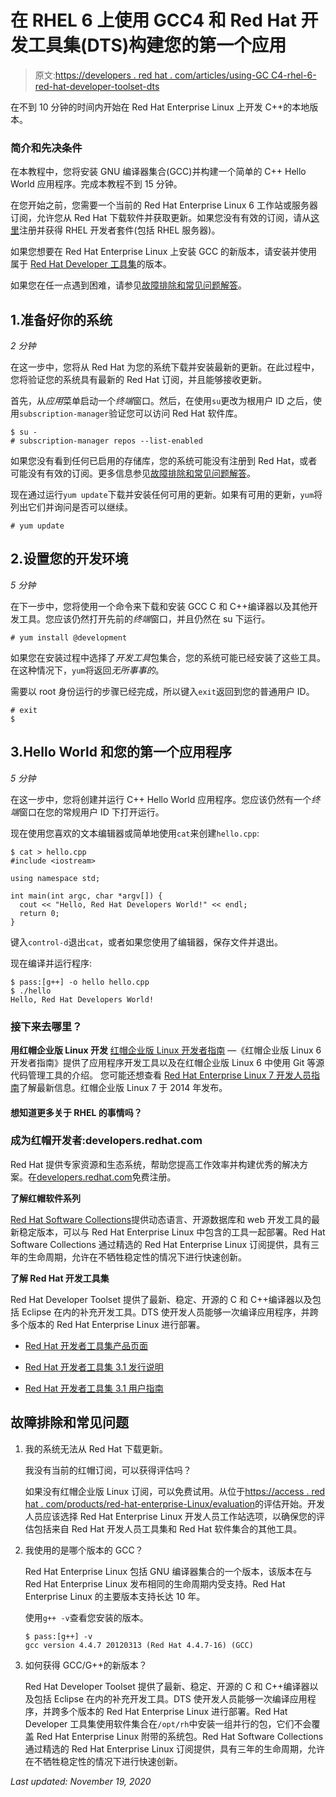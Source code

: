 # 在 RHEL 6 上使用 GCC4 和 Red Hat 开发工具集(DTS)构建您的第一个应用

> 原文:[https://developers . red hat . com/articles/using-GC C4-rhel-6-red-hat-developer-toolset-dts](https://developers.redhat.com/articles/using-gcc4-rhel-6-red-hat-developer-toolset-dts)

在不到 10 分钟的时间内开始在 Red Hat Enterprise Linux 上开发 C++的本地版本。

### 简介和先决条件

在本教程中，您将安装 GNU 编译器集合(GCC)并构建一个简单的 C++ Hello World 应用程序。完成本教程不到 15 分钟。

在您开始之前，您需要一个当前的 Red Hat Enterprise Linux 6 工作站或服务器订阅，允许您从 Red Hat 下载软件并获取更新。如果您没有有效的订阅，请从[这里](https://developers.redhat.com/downloads/)注册并获得 RHEL 开发者套件(包括 RHEL 服务器)。

如果您想要在 Red Hat Enterprise Linux 上安装 GCC 的新版本，请安装并使用属于 [Red Hat Developer 工具集](https://developers.redhat.com/products/developertoolset/overview/)的版本。

如果您在任一点遇到困难，请参见[故障排除和常见问题解答](#TroubleshootingandFAQ3)。

## 1.准备好你的系统

*2 分钟*

在这一步中，您将从 Red Hat 为您的系统下载并安装最新的更新。在此过程中，您将验证您的系统具有最新的 Red Hat 订阅，并且能够接收更新。

首先，从*应用*菜单启动一个*终端*窗口。然后，在使用`su`更改为根用户 ID 之后，使用`subscription-manager`验证您可以访问 Red Hat 软件库。

```
$ su -
# subscription-manager repos --list-enabled
```

如果您没有看到任何已启用的存储库，您的系统可能没有注册到 Red Hat，或者可能没有有效的订阅。更多信息参见[故障排除和常见问题解答](#TroubleshootingandFAQ3)。

现在通过运行`yum update`下载并安装任何可用的更新。如果有可用的更新，`yum`将列出它们并询问是否可以继续。

`# yum update`

## 2.设置您的开发环境

*5 分钟*

在下一步中，您将使用一个命令来下载和安装 GCC C 和 C++编译器以及其他开发工具。您应该仍然打开先前的*终端*窗口，并且仍然在 su 下运行。

`# yum install @development`

如果您在安装过程中选择了*开发工具*包集合，您的系统可能已经安装了这些工具。在这种情况下，`yum`将返回*无所事事的*。

需要以 root 身份运行的步骤已经完成，所以键入`exit`返回到您的普通用户 ID。

```
# exit
$
```

## 3.Hello World 和您的第一个应用程序

*5 分钟*

在这一步中，您将创建并运行 C++ Hello World 应用程序。您应该仍然有一个*终端*窗口在您的常规用户 ID 下打开运行。

现在使用您喜欢的文本编辑器或简单地使用`cat`来创建`hello.cpp`:

```
$ cat > hello.cpp
#include <iostream>

using namespace std;

int main(int argc, char *argv[]) {
  cout << "Hello, Red Hat Developers World!" << endl;
  return 0;
}
```

键入`control-d`退出`cat`，或者如果您使用了编辑器，保存文件并退出。

现在编译并运行程序:

```
$ pass:[g++] -o hello hello.cpp
$ ./hello
Hello, Red Hat Developers World!
```

### 接下来去哪里？

**用红帽企业版 Linux 开发**
[红帽企业版 Linux 开发者指南](https://access.redhat.com/documentation/en-US/Red_Hat_Enterprise_Linux/7/html/Developer_Guide/index.html) —《红帽企业版 Linux 6 开发者指南》提供了应用程序开发工具以及在红帽企业版 Linux 6 中使用 Git 等源代码管理工具的介绍。
您可能还想查看 [Red Hat Enterprise Linux 7 开发人员指南](https://access.redhat.com/documentation/en-US/Red_Hat_Enterprise_Linux/7/html/Developer_Guide/)了解最新信息。红帽企业版 Linux 7 于 2014 年发布。

#### 想知道更多关于 RHEL 的事情吗？

### 成为红帽开发者:developers.redhat.com

Red Hat 提供专家资源和生态系统，帮助您提高工作效率并构建优秀的解决方案。在[developers.redhat.com](https://developers.redhat.com/)免费注册。

**了解红帽软件系列**

[Red Hat Software Collections](https://access.redhat.com/products/Red_Hat_Enterprise_Linux/Developer/#dev-page=5)提供动态语言、开源数据库和 web 开发工具的最新稳定版本，可以与 Red Hat Enterprise Linux 中包含的工具一起部署。Red Hat Software Collections 通过精选的 Red Hat Enterprise Linux 订阅提供，具有三年的生命周期，允许在不牺牲稳定性的情况下进行快速创新。

**了解 Red Hat 开发工具集**

Red Hat Developer Toolset 提供了最新、稳定、开源的 C 和 C++编译器以及包括 Eclipse 在内的补充开发工具。DTS 使开发人员能够一次编译应用程序，并跨多个版本的 Red Hat Enterprise Linux 进行部署。

*   [Red Hat 开发者工具集产品页面](https://access.redhat.com/products/Red_Hat_Enterprise_Linux/Developer/#dev-page=6)

*   [Red Hat 开发者工具集 3.1 发行说明](https://access.redhat.com/documentation/en-US/Red_Hat_Developer_Toolset/3/html-single/3.1_Release_Notes/index.html)

*   [Red Hat 开发者工具集 3.1 用户指南](https://access.redhat.com/documentation/en-US/Red_Hat_Developer_Toolset/3/html/User_Guide/)

## 故障排除和常见问题

1.  我的系统无法从 Red Hat 下载更新。

    我没有当前的红帽订阅，可以获得评估吗？

    如果没有红帽企业版 Linux 订阅，可以免费试用。从位于[https://access . red hat . com/products/red-hat-enterprise-Linux/evaluation](https://access.redhat.com/products/red-hat-enterprise-linux/evaluation)的评估开始。开发人员应该选择 Red Hat Enterprise Linux 开发人员工作站选项，以确保您的评估包括来自 Red Hat 开发人员工具集和 Red Hat 软件集合的其他工具。

2.  我使用的是哪个版本的 GCC？

    Red Hat Enterprise Linux 包括 GNU 编译器集合的一个版本，该版本在与 Red Hat Enterprise Linux 发布相同的生命周期内受支持。Red Hat Enterprise Linux 的主要版本支持长达 10 年。

    使用`g++ -v`查看您安装的版本。

    ```
    $ pass:[g++] -v
    gcc version 4.4.7 20120313 (Red Hat 4.4.7-16) (GCC)
    ```

3.  如何获得 GCC/G++的新版本？

    Red Hat Developer Toolset 提供了最新、稳定、开源的 C 和 C++编译器以及包括 Eclipse 在内的补充开发工具。DTS 使开发人员能够一次编译应用程序，并跨多个版本的 Red Hat Enterprise Linux 进行部署。Red Hat Developer 工具集使用软件集合在`/opt/rh`中安装一组并行的包，它们不会覆盖 Red Hat Enterprise Linux 附带的系统包。Red Hat Software Collections 通过精选的 Red Hat Enterprise Linux 订阅提供，具有三年的生命周期，允许在不牺牲稳定性的情况下进行快速创新。

*Last updated: November 19, 2020*
